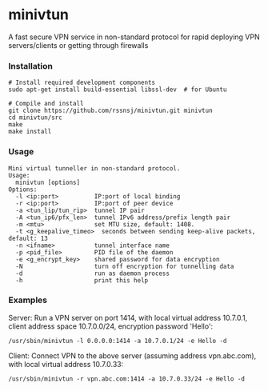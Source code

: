 # minivtun
A fast secure VPN service in non-standard protocol for rapid deploying VPN servers/clients or getting through firewalls

### Installation

    # Install required development components
    sudo apt-get install build-essential libssl-dev  # for Ubuntu
      
    # Compile and install
    git clone https://github.com/rssnsj/minivtun.git minivtun
    cd minivtun/src
    make
    make install

### Usage

    Mini virtual tunneller in non-standard protocol.
    Usage:
      minivtun [options]
    Options:
      -l <ip:port>          IP:port of local binding
      -r <ip:port>          IP:port of peer device
      -a <tun_lip/tun_rip>  tunnel IP pair
      -A <tun_ip6/pfx_len>  tunnel IPv6 address/prefix length pair
      -m <mtu>              set MTU size, default: 1408.
      -t <g_keepalive_timeo>  seconds between sending keep-alive packets, default: 13
      -n <ifname>           tunnel interface name
      -p <pid_file>         PID file of the daemon
      -e <g_encrypt_key>    shared password for data encryption
      -N                    turn off encryption for tunnelling data
      -d                    run as daemon process
      -h                    print this help

### Examples

Server: Run a VPN server on port 1414, with local virtual address 10.7.0.1, client address space 10.7.0.0/24, encryption password 'Hello':

    /usr/sbin/minivtun -l 0.0.0.0:1414 -a 10.7.0.1/24 -e Hello -d

Client: Connect VPN to the above server (assuming address vpn.abc.com), with local virtual address 10.7.0.33:

    /usr/sbin/minivtun -r vpn.abc.com:1414 -a 10.7.0.33/24 -e Hello -d


